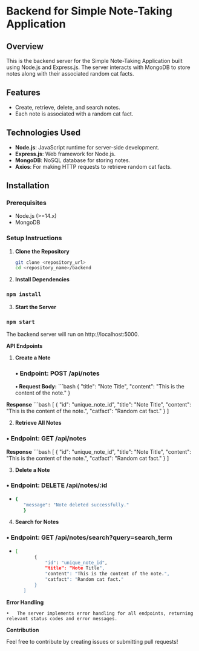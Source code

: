 # Backend for Simple Note-Taking Application

## Overview
This is the backend server for the Simple Note-Taking Application built using Node.js and Express.js. The server interacts with MongoDB to store notes along with their associated random cat facts.

## Features
- Create, retrieve, delete, and search notes.
- Each note is associated with a random cat fact.

## Technologies Used
- **Node.js**: JavaScript runtime for server-side development.
- **Express.js**: Web framework for Node.js.
- **MongoDB**: NoSQL database for storing notes.
- **Axios**: For making HTTP requests to retrieve random cat facts.

## Installation

### Prerequisites
- Node.js (>=14.x)
- MongoDB

### Setup Instructions
1. **Clone the Repository**
   ```bash
   git clone <repository_url>
   cd <repository_name>/backend

2.	**Install Dependencies**

### `npm install`

3. **Start the Server**

### `npm start`

The backend server will run on http://localhost:5000.

**API Endpoints**

1. **Create a Note**

	### •	Endpoint: POST /api/notes
	**•	Request Body:**
       ```bash
   {
    "title": "Note Title",
    "content": "This is the content of the note."
    }

**Response**
     ```bash
   [
        {
            "id": "unique_note_id",
            "title": "Note Title",
            "content": "This is the content of the note.",
            "catfact": "Random cat fact."
        }
    ]
    
2.	**Retrieve All Notes**
### •	Endpoint: GET /api/notes 
**Response**
     ```bash
   [
        {
            "id": "unique_note_id",
            "title": "Note Title",
            "content": "This is the content of the note.",
            "catfact": "Random cat fact."
        }
    ]

3.	**Delete a Note**
### •	Endpoint: DELETE /api/notes/:id
*
     ```bash
   {
        "message": "Note deleted successfully."
        }

4.	**Search for Notes**
### •	Endpoint: GET /api/notes/search?query=search_term
*
     ```bash
   [
            {
                "id": "unique_note_id",
                "title": "Note Title",
                "content": "This is the content of the note.",
                "catfact": "Random cat fact."
            }
        ]

**Error Handling**

	•	The server implements error handling for all endpoints, returning relevant status codes and error messages.

**Contribution**

Feel free to contribute by creating issues or submitting pull requests!
